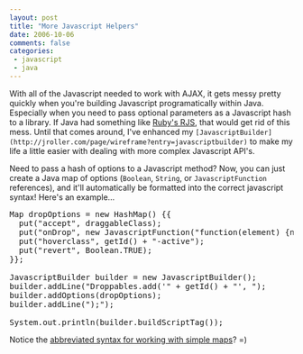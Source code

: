 ```yaml
---
layout: post
title: "More Javascript Helpers"
date: 2006-10-06
comments: false
categories:
 - javascript
 - java
---
```

With all of the Javascript needed to work with AJAX, it gets messy pretty quickly when you're building Javascript programatically within Java.  Especially when you need to pass optional parameters as a Javascript hash to a library.  If Java had something like [Ruby's RJS](http://nubyonrails.com/articles/2006/02/01/rjs-and-content-type-header), that would get rid of this mess.  Until that comes around, I've enhanced my `[JavascriptBuilder](http://jroller.com/page/wireframe?entry=javascriptbuilder)` to make my life a little easier with dealing with more complex Javascript API's.

Need to pass a hash of options to a Javascript method?  Now, you can just create a Java map of options (`Boolean`, `String`, or `JavascriptFunction` references), and it'll automatically be formatted into the correct javascript syntax!  Here's an example...

<pre>
Map dropOptions = new HashMap() {{
  put("accept", draggableClass);
  put("onDrop", new JavascriptFunction("function(element) {new Ajax.Updater('" + getId() + "', '"+ url+ "')}"));
  put("hoverclass", getId() + "-active");
  put("revert", Boolean.TRUE);
}};

JavascriptBuilder builder = new JavascriptBuilder();
builder.addLine("Droppables.add('" + getId() + "', ");
builder.addOptions(dropOptions);
builder.addLine(");");

System.out.println(builder.buildScriptTag());
</pre>

Notice the [abbreviated syntax for working with simple maps](http://jroller.com/page/wireframe/?anchor=ruby_syntax_for_java_maps)?  =)